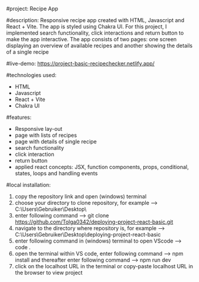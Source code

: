 #project: 
Recipe App

#description: Responsive recipe app created with HTML, Javascript and React + Vite. The app is styled using Chakra UI. For this project, I implemented search functionality, click interactions and return button to make the app interactive. The app consists of two pages: one screen displaying an overview of available recipes and another showing the details of a single recipe 

#live-demo: https://project-basic-recipechecker.netlify.app/

#technologies used:
- HTML
- Javascript
- React + Vite
- Chakra UI

#features:
- Responsive lay-out
- page with lists of recipes
- page with details of single recipe
- search functionality
- click interaction
- return button
- applied react concepts: JSX, function components, props, conditional, states, loops and handling events 

#local installation:
1. copy the repository link and open (windows) terminal
2. choose your directory to clone repository, for example --> C:\Users\Gebruiker\Desktop\
3. enter following command --> git clone https://github.com/Tolga0342/deploying-project-react-basic.git
4. navigate to the directory where repository is, for example --> C:\Users\Gebruiker\Desktop\deploying-project-react-basic
5. enter following command in (windows) terminal to open VScode --> code .
6. open the terminal within VS code, enter following command --> npm install and thereafter enter following command --> npm run dev
7. click on the localhost URL in the terminal or copy-paste localhost URL in the browser to view project

